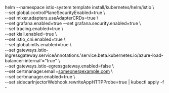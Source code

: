 helm --namespace istio-system template install/kubernetes/helm/istio  \   
--set global.controlPlaneSecurityEnabled=true \   
--set mixer.adapters.useAdapterCRDs=true \   
--set grafana.enabled=true --set grafana.security.enabled=true \   
--set tracing.enabled=true \   
--set kiali.enabled=true \   
--set istio_cni.enabled=true \   
--set global.mtls.enabled=true \   
--set gateways.istio-ingressgateway.serviceAnnotations.'service\.beta\.kubernetes\.io/azure-load-balancer-internal'="true" \   
--set gateways.istio-egressgateway.enabled=false \   
--set certmanager.email=someone@example.com \   
--set certmanager.enabled=true \   
--set sidecarInjectorWebhook.rewriteAppHTTPProbe=true \|
 kubectl apply -f -